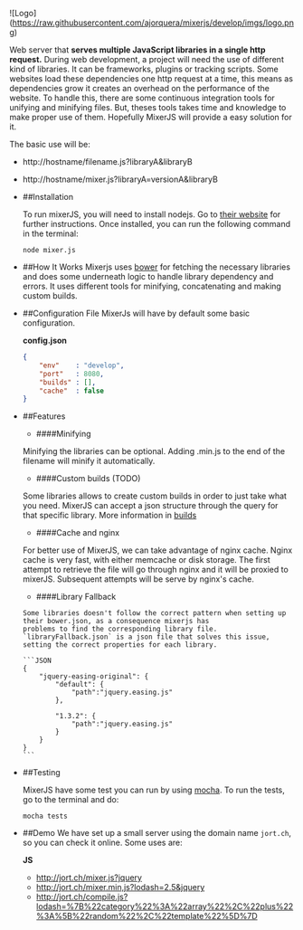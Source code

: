 ![Logo]
(https://raw.githubusercontent.com/ajorquera/mixerjs/develop/imgs/logo.png)

Web server that **serves multiple JavaScript libraries in a single http request.** 
During web development, a project will need the use of different kind of libraries. It can be 
frameworks, plugins or tracking scripts. Some websites load these dependencies one http request at a time, this means 
as dependencies grow it creates an overhead on the performance of the website. To handle this, there are some continuous
integration tools for unifying and minifying files. But, theses tools takes time and knowledge to make proper use of 
them. Hopefully MixerJS will provide a easy solution for it. 


The basic use will be:

- http://hostname/filename.js?libraryA&libraryB

- http://hostname/mixer.js?libraryA=versionA&libraryB


* ##Installation
    
    To run mixerJS, you will need to install nodejs. Go to [their website](https://nodejs.org) 
    for further instructions. Once installed, you can run the following command in the terminal:
    
    ```node mixer.js```

* ##How It Works
    Mixerjs uses [bower](http://bower.io/) for fetching the necessary libraries and does some underneath logic to handle 
    library dependency and errors. It uses different tools for minifying, concatenating and making custom builds.

* ##Configuration File
    MixerJs will have by default some basic configuration.
    
    **config.json**
    
    ```JSON
    {
        "env"    : "develop",
        "port"   : 8080,
        "builds" : [],
        "cache"  : false
    }
    ```
    
* ##Features
     
    + ####Minifying
     
     Minifying the libraries can be optional. Adding .min.js to the end of the filename will minify it 
     automatically.
     
    + ####Custom builds (TODO)
     
     Some libraries allows to create custom builds in order to just take what you need. MixerJS can accept a json 
     structure through the query for that specific library. More information in 
     [builds](https://github.com/ajorquera/mixerjs/builds)   
        
    + ####Cache and nginx
     
     For better use of MixerJS, we can take advantage of nginx cache. Nginx cache is very fast, with either memcache 
     or disk storage. The first attempt to retrieve the file will go through nginx and it will be proxied to mixerJS. 
     Subsequent attempts will be serve by nginx's cache. 
     
     + ####Library Fallback
          
      Some libraries doesn't follow the correct pattern when setting up their bower.json, as a consequence mixerjs has 
      problems to find the corresponding library file. `libraryFallback.json` is a json file that solves this issue, 
      setting the correct properties for each library. 
      
      ```JSON
      {
          "jquery-easing-original": {
              "default": {
                  "path":"jquery.easing.js"
              },
              
              "1.3.2": {
                  "path":"jquery.easing.js"
              }
          }
      }
      ```
     
* ##Testing
     
     MixerJS have some test you can run by using [mocha](http://mochajs.org/). To run the tests, go to the terminal 
     and do:
     
     `mocha tests`
     
* ##Demo
     We have set up a small server using the domain name `jort.ch`, so you can check it online. Some uses are:
     
    **JS**
    
     + http://jort.ch/mixer.js?jquery
     + http://jort.ch/mixer.min,js?lodash=2.5&jquery
     + http://jort.ch/compile.js?lodash=%7B%22category%22%3A%22array%22%2C%22plus%22%3A%5B%22random%22%2C%22template%22%5D%7D